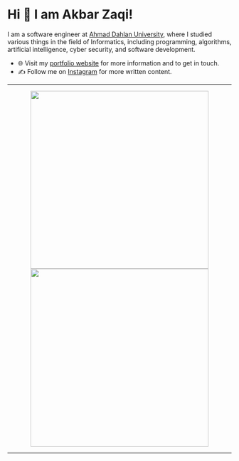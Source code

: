
# Hi 👋 I am Akbar Zaqi! 
I am a software engineer at [Ahmad Dahlan University](https://uad.ac.id/), where I studied various things in the field of Informatics, including programming, algorithms, artificial intelligence, cyber security, and software development.



- 🌐 Visit my [portfolio website]( akbarzaqi.github.io/personal-site/ ) for more information and to get in touch.
- ✍️ Follow me on [Instagram](https://www.instagram.com/akbarrzaqii_/) for more written content.

---

<p align="center">
  <img src="https://github-readme-stats.vercel.app/api?username=akbarzaqi&show_icons=true&theme=bear" width="400">
  <img src="https://github-readme-streak-stats.herokuapp.com?user=akbarzaqi&theme=dark&hide_border=true" width="400">
</p>

---
